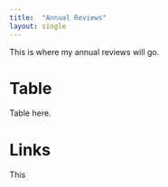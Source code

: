 ```yaml
---
title:  "Annual Reviews"
layout: single
---
```


This is where my annual reviews will go.

# Table
Table here.

# Links
This 
